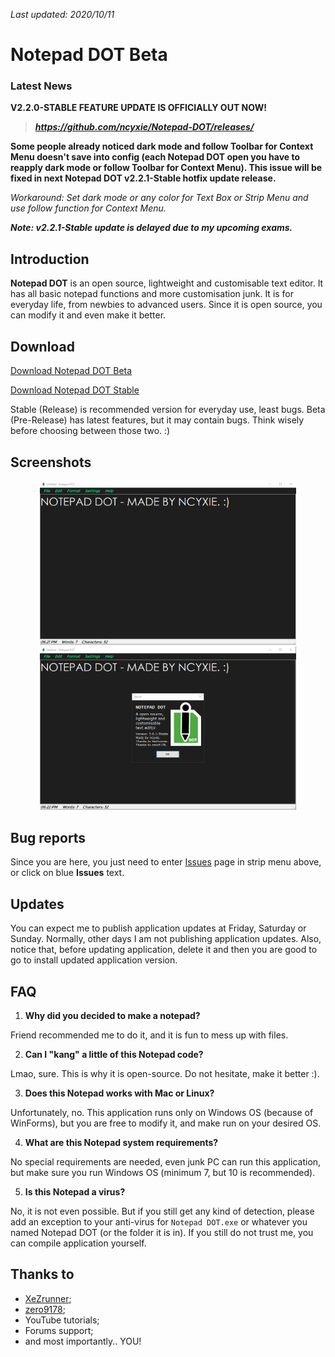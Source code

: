*Last updated: 2020/10/11*

# Notepad DOT Beta

### Latest News

**V2.2.0-STABLE FEATURE UPDATE IS OFFICIALLY OUT NOW!**

> ***https://github.com/ncyxie/Notepad-DOT/releases/***

**Some people already noticed dark mode and follow Toolbar for Context Menu doesn't save into config (each Notepad DOT open you have to reapply dark mode or follow Toolbar for Context Menu). This issue will be fixed in next Notepad DOT v2.2.1-Stable hotfix update release.**

*Workaround: Set dark mode or any color for Text Box or Strip Menu and use follow function for Context Menu.*

***Note: v2.2.1-Stable update is delayed due to my upcoming exams.***

## Introduction

**Notepad DOT** is an open source, lightweight and customisable text editor.
It has all basic notepad functions and more customisation junk. 
It is for everyday life, from newbies to advanced users. 
Since it is open source, you can modify it and even make it better.

## Download

[Download Notepad DOT Beta](https://github.com/ncyxie/Notepad-DOT-Beta/releases/)

[Download Notepad DOT Stable](https://github.com/ncyxie/Notepad-DOT/releases/)

Stable (Release) is recommended version for everyday use, least bugs.
Beta (Pre-Release) has latest features, but it may contain bugs.
Think wisely before choosing between those two. :)

## Screenshots

<p align="center">
<img src="https://github.com/ncyxie/Notepad-Dot/blob/master/Screenshots/Screenshot-1.png" width="410" style="max-width:100%;">
<img src="https://github.com/ncyxie/Notepad-Dot/blob/master/Screenshots/Screenshot-2.png" width="410" style="max-width:100%;">

## Bug reports

Since you are here, you just need to enter [Issues](https://github.com/ncyxie/Notepad-Dot/issues/) page in
strip menu above, or click on blue **Issues** text.

## Updates

You can expect me to publish application updates at Friday, Saturday or Sunday. Normally, other days I am not publishing application updates.
Also, notice that, before updating application, delete it and then you are good to go to install updated application version.

## FAQ

1. **Why did you decided to make a notepad?**

Friend recommended me to do it, and it is fun to mess up with files.

2. **Can I "kang" a little of this Notepad code?**

Lmao, sure. This is why it is open-source. Do not hesitate, make it better :).

3. **Does this Notepad works with Mac or Linux?**

Unfortunately, no. This application runs only on Windows OS (because of WinForms),
but you are free to modify it, and make run on your desired OS.

4. **What are this Notepad system requirements?**

No special requirements are needed, even junk PC can run this application, 
but make sure you run Windows OS (minimum 7, but 10 is recommended).

5. **Is this Notepad a virus?**

No, it is not even possible. But if you still get any kind of detection, 
please add an exception to your anti-virus for `Notepad DOT.exe` or
whatever you named Notepad DOT (or the folder it is in).
If you still do not trust me, you can compile application yourself.

## Thanks to

- [XeZrunner](https://github.com/XeZrunner/);
- [zero9178](https://github.com/zero9178/);
- YouTube tutorials;
- Forums support;
- and most importantly.. YOU!

